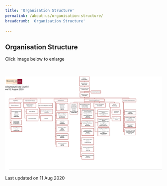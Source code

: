 ```yaml
---
title: 'Organisation Structure'
permalink: /about-us/organisation-structure/
breadcrumb: 'Organisation Structure'

---
```



Organisation Structure
---

Click image below to enlarge
<div class="image">
  <a href="/files/Minlaw Org Chart 12082020.pdf">
    <br>
    <br>
    <img src="/images/Minlaw Org Chart 18082020.png" title="Organisation Structure" alt="Organisation Structure">
  </a>
</div>

<p class="right-side-updated">Last updated on 11 Aug 2020</p>
